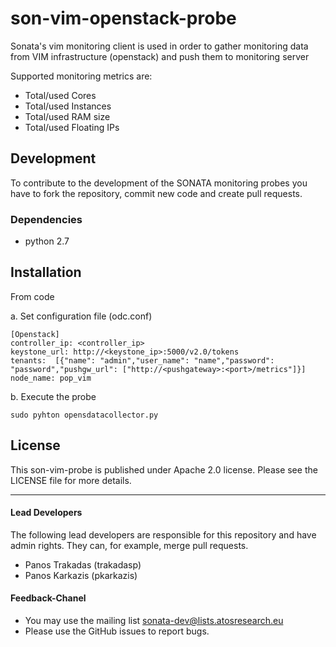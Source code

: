 # son-vim-openstack-probe 

Sonata's vim monitoring client is used in order to gather monitoring data from VIM infrastructure (openstack) and push them to monitoring server 

Supported monitoring metrics are:
 * Total/used Cores
 * Total/used Instances
 * Total/used RAM size
 * Total/used Floating IPs

## Development
To contribute to the development of the SONATA monitoring probes you have to fork the repository, commit new code and create pull requests.

### Dependencies
 * python 2.7


## Installation
From code

a. Set configuration file (odc.conf)

```
[Openstack]
controller_ip: <controller_ip>
keystone_url: http://<keystone_ip>:5000/v2.0/tokens
tenants:  [{"name": "admin","user_name": "name","password": "password","pushgw_url": ["http://<pushgateway>:<port>/metrics"]}]
node_name: pop_vim
``` 

b. Execute the probe
  
```
sudo pyhton opensdatacollector.py
```

## License

This son-vim-probe is published under Apache 2.0 license. Please see the LICENSE file for more details.

---
#### Lead Developers

The following lead developers are responsible for this repository and have admin rights. They can, for example, merge pull requests.

 * Panos Trakadas  (trakadasp)
 * Panos Karkazis  (pkarkazis)

#### Feedback-Chanel

* You may use the mailing list sonata-dev@lists.atosresearch.eu
* Please use the GitHub issues to report bugs.
